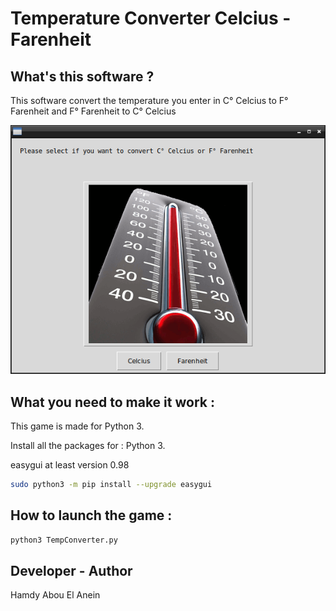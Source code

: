 # Temperature Converter Celcius - Farenheit

## What's this software ?  

This software convert the temperature you enter in C° Celcius to F° Farenheit and F° Farenheit to C° Celcius  



![Screenshot](screenshot.png)  




## What you need to make it work :  

This game is made for Python 3.  

Install all the packages for : Python 3.  

easygui at least version 0.98  

```sh
sudo python3 -m pip install --upgrade easygui  
```  



## How to launch the game :  

```sh
python3 TempConverter.py
```  


## Developer - Author  

Hamdy Abou El Anein  

